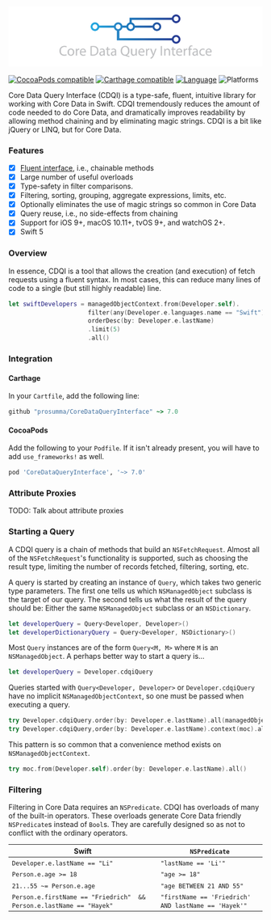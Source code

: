 ![CoreDataQueryInterface](CoreDataQueryInterface.png)

[![CocoaPods compatible](https://img.shields.io/cocoapods/v/CoreDataQueryInterface.svg)](https://cocoapods.org)
[![Carthage compatible](https://img.shields.io/badge/Carthage-compatible-4BC51D.svg?style=flat)](https://github.com/Carthage/Carthage)
[![Language](https://img.shields.io/badge/Swift-5.1-orange.svg)](http://swift.org)
![Platforms](https://img.shields.io/cocoapods/p/CoreDataQueryInterface.svg)

Core Data Query Interface (CDQI) is a type-safe, fluent, intuitive library for working with Core Data in Swift. CDQI tremendously reduces the amount of code needed to do Core Data, and dramatically improves readability by allowing method chaining and by eliminating magic strings. CDQI is a bit like jQuery or LINQ, but for Core Data.

### Features

- [x] [Fluent interface](http://en.wikipedia.org/wiki/Fluent_interface), i.e., chainable methods
- [x] Large number of useful overloads
- [x] Type-safety in filter comparisons.
- [x] Filtering, sorting, grouping, aggregate expressions, limits, etc.
- [x] Optionally eliminates the use of magic strings so common in Core Data
- [x] Query reuse, i.e., no side-effects from chaining
- [x] Support for iOS 9+, macOS 10.11+, tvOS 9+, and watchOS 2+.
- [x] Swift 5 

### Overview

In essence, CDQI is a tool that allows the creation (and execution) of fetch requests using a fluent syntax. In most cases, this can reduce many lines of code to a single (but still highly readable) line.

```swift
let swiftDevelopers = managedObjectContext.from(Developer.self).
                      filter(any(Developer.e.languages.name == "Swift"))
                      orderDesc(by: Developer.e.lastName)
                      .limit(5)
                      .all()
```

### Integration

#### Carthage

In your `Cartfile`, add the following line:

```ruby
github "prosumma/CoreDataQueryInterface" ~> 7.0
```

#### CocoaPods

Add the following to your `Podfile`. If it isn't already present, you will have to add `use_frameworks!` as well.

```ruby
pod 'CoreDataQueryInterface', '~> 7.0'
```

### Attribute Proxies

TODO: Talk about attribute proxies

### Starting a Query

A CDQI query is a chain of methods that build an `NSFetchRequest`. Almost all of the `NSFetchRequest`'s functionality is supported, such as choosing the result type, limiting the number of records fetched, filtering, sorting, etc.

A query is started by creating an instance of `Query`, which takes two generic type parameters. The first one tells us which `NSManagedObject` subclass is the target of our query. The second tells us what the result of the query should be: Either the same `NSManagedObject` subclass or an `NSDictionary`.

```swift
let developerQuery = Query<Developer, Developer>()
let developerDictionaryQuery = Query<Developer, NSDictionary>()
```

Most `Query` instances are of the form `Query<M, M>` where `M` is an `NSManagedObject`. A perhaps better way to start a query is…

```swift
let developerQuery = Developer.cdqiQuery
```

Queries started with `Query<Developer, Developer>` or `Developer.cdqiQuery` have no implicit `NSManagedObjectContext`, so one must be passed when executing a query.

```swift
try Developer.cdqiQuery.order(by: Developer.e.lastName).all(managedObjectContext: moc)
try Developer.cdqiQuery,order(by: Developer.e.lastName).context(moc).all()
```

This pattern is so common that a convenience method exists on `NSManagedObjectContext`.

```swift
try moc.from(Developer.self).order(by: Developer.e.lastName).all()
```

### Filtering

Filtering in Core Data requires an `NSPredicate`. CDQI has overloads of many of the built-in operators. These overloads generate Core Data friendly `NSPredicate`s instead of `Bool`s. They are carefully designed so as not to conflict with the ordinary operators.

| Swift | `NSPredicate` |
| --- | --- |
| `Developer.e.lastName == "Li"` | `"lastName == 'Li'"` |
| `Person.e.age >= 18` | `"age >= 18"` |
| `21...55 ~= Person.e.age` | `"age BETWEEN 21 AND 55"` |
| `Person.e.firstName == "Friedrich"  && Person.e.lastName == "Hayek"` | `"firstName == 'Friedrich' AND lastName == 'Hayek'"` |
